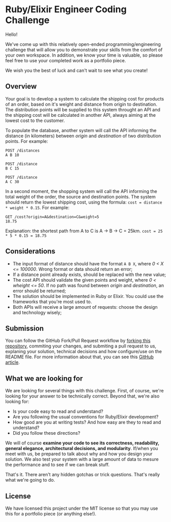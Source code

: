 Ruby/Elixir Engineer Coding Challenge
=======================

Hello!

We've come up with this relatively open-ended programming/engineering challenge that will allow you to demonstrate your skills from the comfort of your own workspace. In addition, we know your time is valuable, so please feel free to use your completed work as a portfolio piece.

We wish you the best of luck and can't wait to see what you create!

## Overview

Your goal is to develop a system to calculate the shipping cost for products of an order, based on it's weight and distance from origin to destination. The distribution points will be supplied to this system throught an API and the shipping cost will be calculated in another API, always aiming at the lowest cost to the customer.

To populate the database, another system will call the API informing the distance (in kilometers) between *origin* and *destination* of two distribution points. For example:
```
POST /distances
A B 10
```
```
POST /distance
B C 15
```
```
POST /distance
A C 30
```

In a second moment, the shopping system will call the API informing the total weight of the order, the source and destination points. The system should return the lowest shipping cost, using the formula: `cost = distance * weight * 0.15`. For example:

```
GET /cost?origin=A&destination=C&weight=5
18.75
```

Explanation: the shortest path from A to C is A -> B -> C = 25km. `cost = 25 * 5 * 0.15 = 18.75`

## Considerations

* The input format of distance should have the format `A B X`, where *0 < X <= 100000*. Wrong format or data should return an error;
* If a distance point already exists, should be replaced with the new value;
* The cost API should validate the given points and weight, where *0 < wheight <= 50*. If no path was found between *origin*  and *destination*, an error should be returned;
* The solution should be implemented in Ruby or Elixir. You could use the frameworks that you're most used to.
* Both APIs will receive a large amount of requests: choose the design and technology wisely;

## Submission

You can follow the GitHub Fork/Pull Request workflow by [forking this repository](https://github.com/RakutenBrasil/backend-code-challenge/fork), commiting your changes, and submiting a pull request to us, explaning your solution, technical decisions and how configure/use on the README file. For more information about that, you can see this [GitHub article](https://help.github.com/articles/fork-a-repo/#propose-changes-to-someone-elses-project).

## What we are looking for

We are looking for several things with this challenge. First, of course, we're looking for your answer to be technically correct. Beyond that, we're also looking for:

* Is your code easy to read and understand?
* Are you following the usual conventions for Ruby/Elixir development?
* How good are you at writing tests? And how easy are they to read and understand?
* Did you follow these directions?

We will of course **examine your code to see its correctness, readability, general elegance, architectural decisions, and modularity**. If/when you meet with us, be prepared to talk about why and how you design your solution. We also test your system with a large amount of data to mesure the performance and to see if we can break stuff.

That's it. There aren't any hidden gotchas or trick questions. That's really what we're going to do.

## License

We have licensed this project under the MIT license so that you may use this for a portfolio piece (or anything else!).
